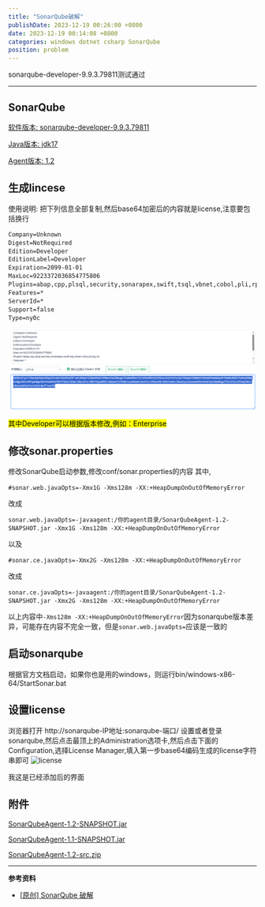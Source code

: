 ```yaml
---
title: "SonarQube破解"
publishDate: 2023-12-19 00:26:00 +0800
date: 2023-12-19 00:14:08 +0800
categories: windows dotnet csharp SonarQube
position: problem
---
```


sonarqube-developer-9.9.3.79811测试通过

---

<div id="toc"></div>

## SonarQube

<a href="https://binaries.sonarsource.com/CommercialDistribution/sonarqube-developer/sonarqube-developer-9.9.3.79811.zip">软件版本: sonarqube-developer-9.9.3.79811</a>

<a href="https://download.oracle.com/java/17/latest/jdk-17_windows-x64_bin.exe">Java版本: jdk17</a>

<a href="/static/posts/2023/2023-12-19-SonarQube破解-SonarQubeAgent-1.2-SNAPSHOT.jar" target="_blank">Agent版本: 1.2</a>

## 生成lincese

使用说明:
把下列信息全部复制,然后base64加密后的内容就是license,注意要包括换行

```txt
Company=Unknown
Digest=NotRequired
Edition=Developer
EditionLabel=Developer
Expiration=2099-01-01
MaxLoc=9223372036854775806
Plugins=abap,cpp,plsql,security,sonarapex,swift,tsql,vbnet,cobol,pli,rpg,vb
Features=*
ServerId=*
Support=false
Type=ny0c
```

![license](../static/posts/2023/2023-12-19-SonarQube破解01.png)

<mark> 其中Developer可以根据版本修改,例如：Enterprise</mark>

## 修改sonar.properties

修改SonarQube启动参数,修改conf/sonar.properties的内容
其中,

```#sonar.web.javaOpts=-Xmx1G -Xms128m -XX:+HeapDumpOnOutOfMemoryError```

改成

```sonar.web.javaOpts=-javaagent:/你的agent目录/SonarQubeAgent-1.2-SNAPSHOT.jar -Xmx1G -Xms128m -XX:+HeapDumpOnOutOfMemoryError```

以及

```#sonar.ce.javaOpts=-Xmx2G -Xms128m -XX:+HeapDumpOnOutOfMemoryError```

改成

```sonar.ce.javaOpts=-javaagent:/你的agent目录/SonarQubeAgent-1.2-SNAPSHOT.jar -Xmx2G -Xms128m -XX:+HeapDumpOnOutOfMemoryError```

以上内容中`-Xms128m -XX:+HeapDumpOnOutOfMemoryError`因为sonarqube版本差异，可能存在内容不完全一致，但是`sonar.web.javaOpts=`应该是一致的

## 启动sonarqube

根据官方文档启动，如果你也是用的windows，则运行bin/windows-x86-64/StartSonar.bat

## 设置license

浏览器打开 http://sonarqube-IP地址:sonarqube-端口/ 设置或者登录sonarqube,然后点击最顶上的Administration选项卡,然后点击下面的Configuration,选择License Manager,填入第一步base64编码生成的license字符串即可
![license](../static/posts/2023/2023-12-19-SonarQube破解02.png)

我这是已经添加后的界面

## 附件

<a href="/static/posts/2023/2023-12-19-SonarQube破解-SonarQubeAgent-1.2-SNAPSHOT.jar" target="_blank">SonarQubeAgent-1.2-SNAPSHOT.jar</a>

<a href="/static/posts/2023/2023-12-19-SonarQube破解-SonarQubeAgent-1.1-SNAPSHOT.jar" target="_blank">SonarQubeAgent-1.1-SNAPSHOT.jar</a>

<a href="/static/posts/2023/2023-12-19-SonarQube破解-SonarQubeAgent-1.2-src.zip" target="_blank">SonarQubeAgent-1.2-src.zip</a>

---

**参考资料**

- [[原创] SonarQube 破解 ](https://bbs.kanxue.com/thread-273289-1.htm)
